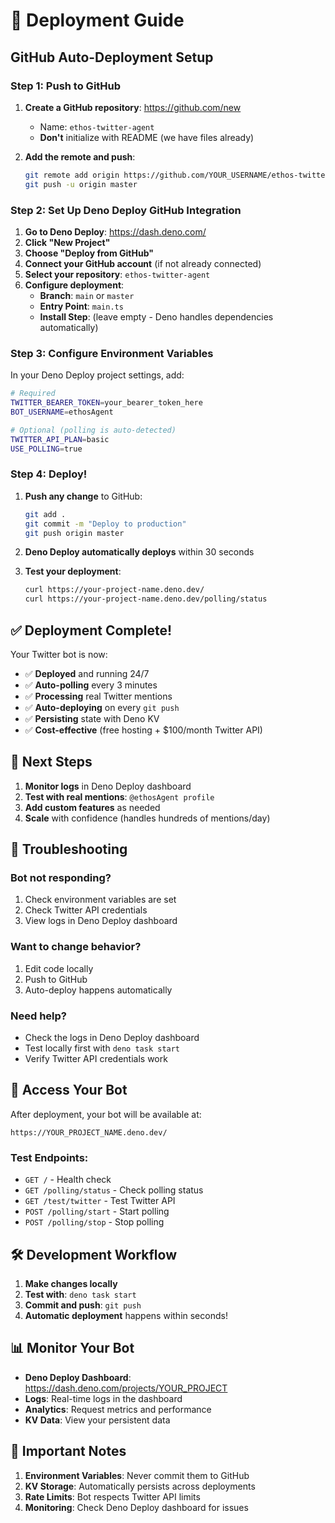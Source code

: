 # 🚀 Deployment Guide

## GitHub Auto-Deployment Setup

### Step 1: Push to GitHub

1. **Create a GitHub repository**: https://github.com/new
   - Name: `ethos-twitter-agent`
   - **Don't** initialize with README (we have files already)

2. **Add the remote and push**:
   ```bash
   git remote add origin https://github.com/YOUR_USERNAME/ethos-twitter-agent.git
   git push -u origin master
   ```

### Step 2: Set Up Deno Deploy GitHub Integration

1. **Go to Deno Deploy**: https://dash.deno.com/
2. **Click "New Project"**
3. **Choose "Deploy from GitHub"**
4. **Connect your GitHub account** (if not already connected)
5. **Select your repository**: `ethos-twitter-agent`
6. **Configure deployment**:
   - **Branch**: `main` or `master` 
   - **Entry Point**: `main.ts`
   - **Install Step**: (leave empty - Deno handles dependencies automatically)

### Step 3: Configure Environment Variables

In your Deno Deploy project settings, add:

```bash
# Required
TWITTER_BEARER_TOKEN=your_bearer_token_here
BOT_USERNAME=ethosAgent

# Optional (polling is auto-detected)
TWITTER_API_PLAN=basic
USE_POLLING=true
```

### Step 4: Deploy!

1. **Push any change** to GitHub:
   ```bash
   git add .
   git commit -m "Deploy to production"
   git push origin master
   ```

2. **Deno Deploy automatically deploys** within 30 seconds

3. **Test your deployment**:
   ```bash
   curl https://your-project-name.deno.dev/
   curl https://your-project-name.deno.dev/polling/status
   ```

## ✅ Deployment Complete!

Your Twitter bot is now:

- ✅ **Deployed** and running 24/7
- ✅ **Auto-polling** every 3 minutes
- ✅ **Processing** real Twitter mentions
- ✅ **Auto-deploying** on every `git push`
- ✅ **Persisting** state with Deno KV
- ✅ **Cost-effective** (free hosting + $100/month Twitter API)

## 🎯 Next Steps

1. **Monitor logs** in Deno Deploy dashboard
2. **Test with real mentions**: `@ethosAgent profile`
3. **Add custom features** as needed
4. **Scale** with confidence (handles hundreds of mentions/day)

## 🔧 Troubleshooting

### Bot not responding?
1. Check environment variables are set
2. Check Twitter API credentials
3. View logs in Deno Deploy dashboard

### Want to change behavior?
1. Edit code locally
2. Push to GitHub
3. Auto-deploy happens automatically

### Need help?
- Check the logs in Deno Deploy dashboard
- Test locally first with `deno task start`
- Verify Twitter API credentials work

## 🔗 Access Your Bot

After deployment, your bot will be available at:
```
https://YOUR_PROJECT_NAME.deno.dev/
```

### Test Endpoints:
- `GET /` - Health check
- `GET /polling/status` - Check polling status  
- `GET /test/twitter` - Test Twitter API
- `POST /polling/start` - Start polling
- `POST /polling/stop` - Stop polling

## 🛠️ Development Workflow

1. **Make changes locally**
2. **Test with**: `deno task start`
3. **Commit and push**: `git push`
4. **Automatic deployment** happens within seconds!

## 📊 Monitor Your Bot

- **Deno Deploy Dashboard**: https://dash.deno.com/projects/YOUR_PROJECT
- **Logs**: Real-time logs in the dashboard
- **Analytics**: Request metrics and performance
- **KV Data**: View your persistent data

## 🚨 Important Notes

1. **Environment Variables**: Never commit them to GitHub
2. **KV Storage**: Automatically persists across deployments
3. **Rate Limits**: Bot respects Twitter API limits
4. **Monitoring**: Check Deno Deploy dashboard for issues 